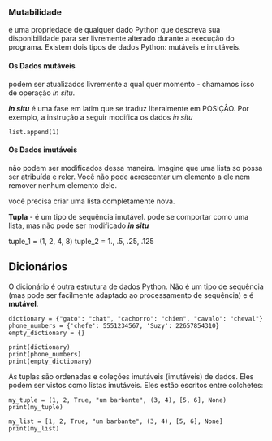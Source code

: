 ### Mutabilidade 
é uma propriedade de qualquer dado Python que descreva sua disponibilidade para ser livremente alterado durante a execução do programa. Existem dois tipos de dados Python: mutáveis e imutáveis.

#### Os Dados mutáveis 
podem ser atualizados livremente a qual quer momento - chamamos isso de operação *in situ*.

***in situ*** é uma fase em latim que se traduz literalmente em POSIÇÂO. Por exemplo, a instrução a seguir modifica os dados *in situ*

`list.append(1)`

#### Os Dados imutáveis 
não podem ser modificados dessa maneira.
Imagine que uma lista so possa ser atribuída e reler. Você não pode acrescentar um elemento a ele nem remover nenhum elemento dele.

você precisa criar uma lista completamente nova.

**Tupla** - é um tipo de sequência imutável. pode se comportar como uma lista, mas não pode ser modificado ***in situ***

tuple_1 = (1, 2, 4, 8)
tuple_2 = 1., .5, .25, .125



## Dicionários
O dicionário é outra estrutura de dados Python. Não é um tipo de sequência (mas pode ser facilmente adaptado ao processamento de sequência) e é **mutável**.

```
dictionary = {"gato": "chat", "cachorro": "chien", "cavalo": "cheval"}
phone_numbers = {'chefe': 5551234567, 'Suzy': 22657854310}
empty_dictionary = {}
 
print(dictionary)
print(phone_numbers)
print(empty_dictionary)

```

As tuplas são ordenadas e coleções imutáveis (imutáveis) de dados. Eles podem ser vistos como listas imutáveis. Eles estão escritos entre colchetes:
```
my_tuple = (1, 2, True, "um barbante", (3, 4), [5, 6], None)
print(my_tuple)
 
my_list = [1, 2, True, "um barbante", (3, 4), [5, 6], None]
print(my_list)
 
```
